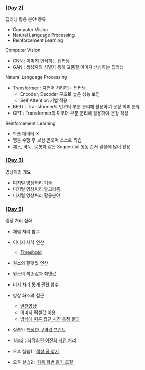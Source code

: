 ### [[Day 2]](./Day2/Day2.md)
딥러닝 활용 분야 종류

- Computer Vision
- Natural Language Processing
- Reinforcement Learning


Computer Vision

- CNN : 이미지 인식하는 딥러닝
- GAN : 생성자와 식별자 통해 고품질 이미지 생성하는 딥러닝

Natural Language Processing

- Transformer : 자연어 처리하는 딥러닝
    - Encoder, Decoder 구조로 높은 성능 보임
    - Self Attention 기법 적용
- BERT : Transformer의 인코더 부분 분리해 활용하여 문장 의미 분류
- GPT : Transformer의 디코더 부분 분리해 활용하여 문장 작성


Reinforcement Learning

- 학습 데이터 X
- 행동 수행 후 보상 받으며 스스로 학습
- 체스, 바둑, 로봇과 같은 Sequential 행동 순서 결정에 많이 활용

### [[Day 3]](./Day3/Day3.md)
영상처리 개요

- 디지털 영상처리 기술
- 디지털 영상처리 알고리즘
- 디지털 영상처리 활용분야



### [[Day 5]](./Day5/Day5.md)
영상 처리 심화

- 채널 처리 함수
- 이미지 사칙 연산
    -  [Threshold](./Day5/day5_1.py)
- 원소의 절댓값 연산
- 원소의 최솟값과 최댓값
- 미지 처리 통계 관련 함수
- 영상 화소의 접근
    - [반전영상](./Day5/day5_2.py)
    - 이미지 픽셀값 이용
    - [방식에 따른 접근 시간 측정 결과](./Day5/day5_3.py)

- 실습1 : [특정한 구역값 프린트](./Day5/day5_4.py)
- 실습2 : [최적화된 이진화 사진 처리](./Day5/day5_5_find_my_binarization_method.ipynb)
- 오후 실습1 : [색상 공 찾기](./Day5/색상공찾기.py)
- 오후 실습2 : [자동 화변 밝기 조절](./Day5/영상밝기조절.py)
